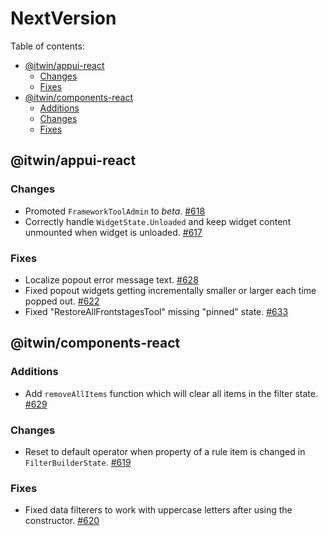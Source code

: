 # NextVersion <!-- omit from toc -->

Table of contents:

- [@itwin/appui-react](#itwinappui-react)
  - [Changes](#changes)
  - [Fixes](#fixes)
- [@itwin/components-react](#itwincomponents-react)
  - [Additions](#additions)
  - [Changes](#changes-1)
  - [Fixes](#fixes-1)

## @itwin/appui-react

### Changes

- Promoted `FrameworkToolAdmin` to _beta_. [#618](https://github.com/iTwin/appui/pull/618)
- Correctly handle `WidgetState.Unloaded` and keep widget content unmounted when widget is unloaded. [#617](https://github.com/iTwin/appui/pull/617)

### Fixes

- Localize popout error message text. [#628](https://github.com/iTwin/appui/pull/628)
- Fixed popout widgets getting incrementally smaller or larger each time popped out. [#622](https://github.com/iTwin/appui/pull/622)
- Fixed "RestoreAllFrontstagesTool" missing "pinned" state. [#633](https://github.com/iTwin/appui/pull/633)

## @itwin/components-react

### Additions

- Add `removeAllItems` function which will clear all items in the filter state. [#629](https://github.com/iTwin/appui/pull/629)

### Changes

- Reset to default operator when property of a rule item is changed in `FilterBuilderState`. [#619](https://github.com/iTwin/appui/pull/619)

### Fixes

- Fixed data filterers to work with uppercase letters after using the constructor. [#620](https://github.com/iTwin/appui/pull/620)
